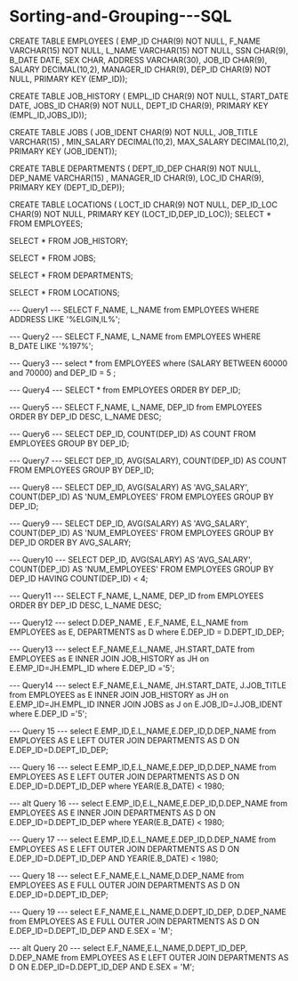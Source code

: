 # Sorting-and-Grouping---SQL
CREATE TABLE EMPLOYEES (
                            EMP_ID CHAR(9) NOT NULL, 
                            F_NAME VARCHAR(15) NOT NULL,
                            L_NAME VARCHAR(15) NOT NULL,
                            SSN CHAR(9),
                            B_DATE DATE,
                            SEX CHAR,
                            ADDRESS VARCHAR(30),
                            JOB_ID CHAR(9),
                            SALARY DECIMAL(10,2),
                            MANAGER_ID CHAR(9),
                            DEP_ID CHAR(9) NOT NULL,
                            PRIMARY KEY (EMP_ID));
                            
  CREATE TABLE JOB_HISTORY (
                            EMPL_ID CHAR(9) NOT NULL, 
                            START_DATE DATE,
                            JOBS_ID CHAR(9) NOT NULL,
                            DEPT_ID CHAR(9),
                            PRIMARY KEY (EMPL_ID,JOBS_ID));
 
 CREATE TABLE JOBS (
                            JOB_IDENT CHAR(9) NOT NULL, 
                            JOB_TITLE VARCHAR(15) ,
                            MIN_SALARY DECIMAL(10,2),
                            MAX_SALARY DECIMAL(10,2),
                            PRIMARY KEY (JOB_IDENT));

CREATE TABLE DEPARTMENTS (
                            DEPT_ID_DEP CHAR(9) NOT NULL, 
                            DEP_NAME VARCHAR(15) ,
                            MANAGER_ID CHAR(9),
                            LOC_ID CHAR(9),
                            PRIMARY KEY (DEPT_ID_DEP));

CREATE TABLE LOCATIONS (
                            LOCT_ID CHAR(9) NOT NULL,
                            DEP_ID_LOC CHAR(9) NOT NULL,
                            PRIMARY KEY (LOCT_ID,DEP_ID_LOC));
SELECT * FROM EMPLOYEES;

SELECT * FROM JOB_HISTORY;

SELECT * FROM JOBS;

SELECT * FROM DEPARTMENTS;

SELECT * FROM LOCATIONS;

--- Query1 ---
SELECT F_NAME, L_NAME from EMPLOYEES
WHERE ADDRESS LIKE '%ELGIN,IL%';

--- Query2 ---
SELECT F_NAME, L_NAME from EMPLOYEES
WHERE B_DATE LIKE '%197%';

--- Query3 ---
select * from EMPLOYEES
where (SALARY BETWEEN 60000 and 70000)  and DEP_ID = 5 ;

--- Query4 ---
SELECT * from EMPLOYEES
ORDER BY DEP_ID;

--- Query5 ---
SELECT F_NAME, L_NAME, DEP_ID from EMPLOYEES
ORDER BY DEP_ID DESC, L_NAME DESC;

--- Query6 ---
SELECT DEP_ID, COUNT(DEP_ID)
AS COUNT FROM EMPLOYEES GROUP BY DEP_ID;

--- Query7 ---
SELECT DEP_ID, AVG(SALARY), COUNT(DEP_ID)
AS COUNT FROM EMPLOYEES GROUP BY DEP_ID;

--- Query8 ---
SELECT DEP_ID, AVG(SALARY) AS 'AVG_SALARY', COUNT(DEP_ID) 
AS 'NUM_EMPLOYEES' FROM EMPLOYEES GROUP BY DEP_ID;

--- Query9 ---
SELECT DEP_ID, AVG(SALARY) AS 'AVG_SALARY', COUNT(DEP_ID) 
AS 'NUM_EMPLOYEES' FROM EMPLOYEES GROUP BY DEP_ID
ORDER BY AVG_SALARY;

--- Query10 ---
SELECT DEP_ID, AVG(SALARY) AS 'AVG_SALARY', COUNT(DEP_ID)
AS 'NUM_EMPLOYEES' FROM EMPLOYEES GROUP BY DEP_ID
HAVING COUNT(DEP_ID) < 4;

--- Query11 ---
SELECT F_NAME, L_NAME, DEP_ID from EMPLOYEES
ORDER BY DEP_ID DESC, L_NAME DESC;

--- Query12 ---
select D.DEP_NAME , E.F_NAME, E.L_NAME
from EMPLOYEES as E, DEPARTMENTS as D
where E.DEP_ID = D.DEPT_ID_DEP;

--- Query13 ---
select E.F_NAME,E.L_NAME, JH.START_DATE 
	from EMPLOYEES as E 
	INNER JOIN JOB_HISTORY as JH on E.EMP_ID=JH.EMPL_ID 
	where E.DEP_ID ='5';
	
--- Query14 ---	
select E.F_NAME,E.L_NAME, JH.START_DATE, J.JOB_TITLE 
	from EMPLOYEES as E 
	INNER JOIN JOB_HISTORY as JH on E.EMP_ID=JH.EMPL_ID 
	INNER JOIN JOBS as J on E.JOB_ID=J.JOB_IDENT
	where E.DEP_ID ='5';

--- Query 15 ---
select E.EMP_ID,E.L_NAME,E.DEP_ID,D.DEP_NAME
	from EMPLOYEES AS E 
	LEFT OUTER JOIN DEPARTMENTS AS D ON E.DEP_ID=D.DEPT_ID_DEP;
	
--- Query 16 ---
select E.EMP_ID,E.L_NAME,E.DEP_ID,D.DEP_NAME
	from EMPLOYEES AS E 
	LEFT OUTER JOIN DEPARTMENTS AS D ON E.DEP_ID=D.DEPT_ID_DEP 
	where YEAR(E.B_DATE) < 1980;

--- alt Query 16 ---
select E.EMP_ID,E.L_NAME,E.DEP_ID,D.DEP_NAME
	from EMPLOYEES AS E 
	INNER JOIN DEPARTMENTS AS D ON E.DEP_ID=D.DEPT_ID_DEP 
	where YEAR(E.B_DATE) < 1980;

--- Query 17 ---
select E.EMP_ID,E.L_NAME,E.DEP_ID,D.DEP_NAME
	from EMPLOYEES AS E 
	LEFT OUTER JOIN DEPARTMENTS AS D ON E.DEP_ID=D.DEPT_ID_DEP 
	AND YEAR(E.B_DATE) < 1980;

--- Query 18 ---
select E.F_NAME,E.L_NAME,D.DEP_NAME
	from EMPLOYEES AS E 
	FULL OUTER JOIN DEPARTMENTS AS D ON E.DEP_ID=D.DEPT_ID_DEP;

--- Query 19 ---
select E.F_NAME,E.L_NAME,D.DEPT_ID_DEP, D.DEP_NAME
	from EMPLOYEES AS E 
	FULL OUTER JOIN DEPARTMENTS AS D ON E.DEP_ID=D.DEPT_ID_DEP AND E.SEX = 'M';

--- alt Query 20 ---
select E.F_NAME,E.L_NAME,D.DEPT_ID_DEP, D.DEP_NAME
	from EMPLOYEES AS E 
	LEFT OUTER JOIN DEPARTMENTS AS D ON E.DEP_ID=D.DEPT_ID_DEP AND E.SEX = 'M';
